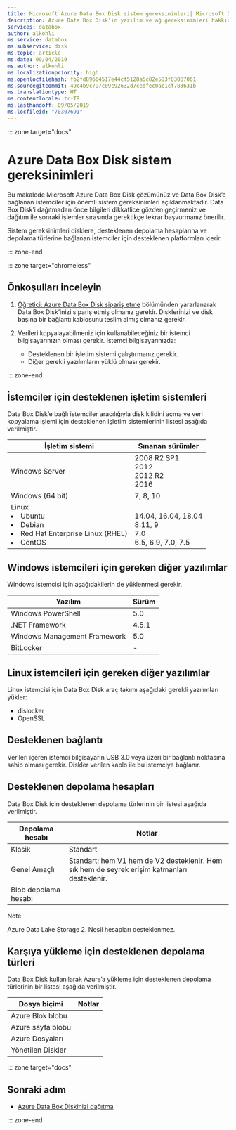```yaml
---
title: Microsoft Azure Data Box Disk sistem gereksinimleri| Microsoft Docs
description: Azure Data Box Disk'in yazılım ve ağ gereksinimleri hakkında bilgi edinin
services: databox
author: alkohli
ms.service: databox
ms.subservice: disk
ms.topic: article
ms.date: 09/04/2019
ms.author: alkohli
ms.localizationpriority: high
ms.openlocfilehash: fb2fd89664517e44cf5128a5c82e583f03087061
ms.sourcegitcommit: 49c4b9c797c09c92632d7cedfec0ac1cf783631b
ms.translationtype: HT
ms.contentlocale: tr-TR
ms.lasthandoff: 09/05/2019
ms.locfileid: "70307691"
---
```

::: zone target="docs"

# <a name="azure-data-box-disk-system-requirements"></a>Azure Data Box Disk sistem gereksinimleri

Bu makalede Microsoft Azure Data Box Disk çözümünüz ve Data Box Disk’e bağlanan istemciler için önemli sistem gereksinimleri açıklanmaktadır. Data Box Disk’i dağıtmadan önce bilgileri dikkatlice gözden geçirmeniz ve dağıtım ile sonraki işlemler sırasında gerektikçe tekrar başvurmanız önerilir.

Sistem gereksinimleri disklere, desteklenen depolama hesaplarına ve depolama türlerine bağlanan istemciler için desteklenen platformları içerir.

::: zone-end

::: zone target="chromeless"

## <a name="review-prerequisites"></a>Önkoşulları inceleyin

1. [Öğretici: Azure Data Box Disk sipariş etme](data-box-disk-deploy-ordered.md) bölümünden yararlanarak Data Box Disk’inizi sipariş etmiş olmanız gerekir. Disklerinizi ve disk başına bir bağlantı kablosunu teslim almış olmanız gerekir.
2. Verileri kopyalayabilmeniz için kullanabileceğiniz bir istemci bilgisayarınızın olması gerekir. İstemci bilgisayarınızda:

    - Desteklenen bir işletim sistemi çalıştırmanız gerekir.
    - Diğer gerekli yazılımların yüklü olması gerekir.

::: zone-end

## <a name="supported-operating-systems-for-clients"></a>İstemciler için desteklenen işletim sistemleri

Data Box Disk’e bağlı istemciler aracılığıyla disk kilidini açma ve veri kopyalama işlemi için desteklenen işletim sistemlerinin listesi aşağıda verilmiştir.

| **İşletim sistemi** | **Sınanan sürümler** |
| --- | --- |
| Windows Server |2008 R2 SP1 <br> 2012 <br> 2012 R2 <br> 2016 |
| Windows (64 bit) |7, 8, 10 |
|Linux <br> <li> Ubuntu </li><li> Debian </li><li> Red Hat Enterprise Linux (RHEL) </li><li> CentOS| <br>14.04, 16.04, 18.04 <br> 8.11, 9 <br> 7.0 <br> 6.5, 6.9, 7.0, 7.5 |  

## <a name="other-required-software-for-windows-clients"></a>Windows istemcileri için gereken diğer yazılımlar

Windows istemcisi için aşağıdakilerin de yüklenmesi gerekir.

| **Yazılım**| **Sürüm** |
| --- | --- |
| Windows PowerShell |5.0 |
| .NET Framework |4.5.1 |
| Windows Management Framework |5.0|
| BitLocker| - |

## <a name="other-required-software-for-linux-clients"></a>Linux istemcileri için gereken diğer yazılımlar

Linux istemcisi için Data Box Disk araç takımı aşağıdaki gerekli yazılımları yükler:

- dislocker
- OpenSSL

## <a name="supported-connection"></a>Desteklenen bağlantı

Verileri içeren istemci bilgisayarın USB 3.0 veya üzeri bir bağlantı noktasına sahip olması gerekir. Diskler verilen kablo ile bu istemciye bağlanır.

## <a name="supported-storage-accounts"></a>Desteklenen depolama hesapları

Data Box Disk için desteklenen depolama türlerinin bir listesi aşağıda verilmiştir.

| **Depolama hesabı** | **Notlar** |
| --- | --- |
| Klasik | Standart |
| Genel Amaçlı  |Standart; hem V1 hem de V2 desteklenir. Hem sık hem de seyrek erişim katmanları desteklenir. |
| Blob depolama hesabı | |

>[!NOTE]
> Azure Data Lake Storage 2. Nesil hesapları desteklenmez.


## <a name="supported-storage-types-for-upload"></a>Karşıya yükleme için desteklenen depolama türleri

Data Box Disk kullanılarak Azure’a yükleme için desteklenen depolama türlerinin bir listesi aşağıda verilmiştir.

| **Dosya biçimi** | **Notlar** |
| --- | --- |
| Azure Blok blobu | |
| Azure sayfa blobu  | |
| Azure Dosyaları  | |
| Yönetilen Diskler | |

::: zone target="docs"

## <a name="next-step"></a>Sonraki adım

* [Azure Data Box Diskinizi dağıtma](data-box-disk-deploy-ordered.md)

::: zone-end

